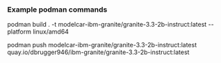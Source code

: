 ### Example podman commands


podman build . -t modelcar-ibm-granite/granite-3.3-2b-instruct:latest --platform linux/amd64  

podman push modelcar-ibm-granite/granite-3.3-2b-instruct:latest  quay.io/dbrugger946/ibm-granite/granite-3.3-2b-instruct:latest
